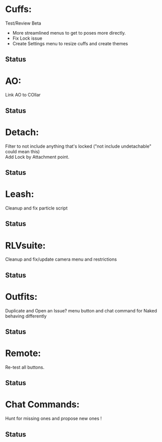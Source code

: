 # Cuffs:
Test/Review Beta  
- More streamlined menus to get to poses more directly.   
- Fix Lock issue
- Create Settings menu to resize cuffs and create themes
## Status

# AO:
Link AO to COllar
## Status

# Detach:
Filter to not include anything that's locked ("not include undetachable" could mean this)   
Add Lock by Attachment point.
## Status

# Leash:
Cleanup and fix particle script
## Status

# RLVsuite:  
Cleanup and fix/update camera menu and restrictions
## Status

# Outfits:  
Duplicate and Open an Issue? menu button and chat command for Naked behaving differently
## Status 
# Remote:  
Re-test all buttons.  
## Status

# Chat Commands:  
Hunt for missing ones and propose new ones !
## Status
